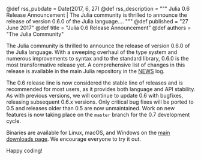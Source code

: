 @def rss_pubdate = Date(2017, 6, 27)
@def rss_description = """ Julia 0.6 Release Announcement | The Julia community is thrilled to announce the release of version 0.6.0 of the Julia language.... """
@def published = "27 June 2017"
@def title = "Julia 0.6 Release Announcement"
@def authors = "The Julia Community"


The Julia community is thrilled to announce the release of version 0.6.0 of the Julia language.
With a sweeping overhaul of the type system and numerous improvements to syntax and to the
standard library, 0.6.0 is the most transformative release yet.
A comprehensive list of changes in this release is available in the main Julia repository in
the [NEWS](https://github.com/JuliaLang/julia/blob/release-0.6/NEWS.md#julia-v060-release-notes)
log.

The 0.6 release line is now considered the stable line of releases and is recommended for most
users, as it provides both language and API stability.
As with previous versions, we will continue to update 0.6 with bugfixes, releasing subsequent
0.6.x versions.
Only critical bug fixes will be ported to 0.5 and releases older than 0.5 are now unmaintained.
Work on new features is now taking place on the `master` branch for the 0.7 development cycle.

Binaries are available for Linux, macOS, and Windows on the [main downloads page](/downloads/).
We encourage everyone to try it out.

Happy coding!
